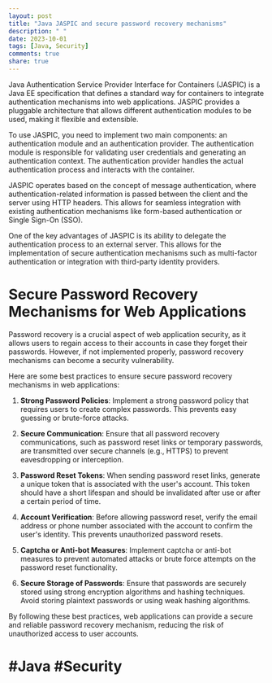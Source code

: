 ```yaml
---
layout: post
title: "Java JASPIC and secure password recovery mechanisms"
description: " "
date: 2023-10-01
tags: [Java, Security]
comments: true
share: true
---
```


Java Authentication Service Provider Interface for Containers (JASPIC) is a Java EE specification that defines a standard way for containers to integrate authentication mechanisms into web applications. JASPIC provides a pluggable architecture that allows different authentication modules to be used, making it flexible and extensible.

To use JASPIC, you need to implement two main components: an authentication module and an authentication provider. The authentication module is responsible for validating user credentials and generating an authentication context. The authentication provider handles the actual authentication process and interacts with the container.

JASPIC operates based on the concept of message authentication, where authentication-related information is passed between the client and the server using HTTP headers. This allows for seamless integration with existing authentication mechanisms like form-based authentication or Single Sign-On (SSO).

One of the key advantages of JASPIC is its ability to delegate the authentication process to an external server. This allows for the implementation of secure authentication mechanisms such as multi-factor authentication or integration with third-party identity providers.

# Secure Password Recovery Mechanisms for Web Applications

Password recovery is a crucial aspect of web application security, as it allows users to regain access to their accounts in case they forget their passwords. However, if not implemented properly, password recovery mechanisms can become a security vulnerability.

Here are some best practices to ensure secure password recovery mechanisms in web applications:

1. **Strong Password Policies**: Implement a strong password policy that requires users to create complex passwords. This prevents easy guessing or brute-force attacks.

2. **Secure Communication**: Ensure that all password recovery communications, such as password reset links or temporary passwords, are transmitted over secure channels (e.g., HTTPS) to prevent eavesdropping or interception.

3. **Password Reset Tokens**: When sending password reset links, generate a unique token that is associated with the user's account. This token should have a short lifespan and should be invalidated after use or after a certain period of time.

4. **Account Verification**: Before allowing password reset, verify the email address or phone number associated with the account to confirm the user's identity. This prevents unauthorized password resets.

5. **Captcha or Anti-bot Measures**: Implement captcha or anti-bot measures to prevent automated attacks or brute force attempts on the password reset functionality.

6. **Secure Storage of Passwords**: Ensure that passwords are securely stored using strong encryption algorithms and hashing techniques. Avoid storing plaintext passwords or using weak hashing algorithms.

By following these best practices, web applications can provide a secure and reliable password recovery mechanism, reducing the risk of unauthorized access to user accounts.

# #Java #Security
